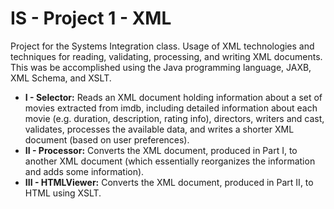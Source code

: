 # IS - Project 1 - XML

Project for the Systems Integration class. 
Usage of XML technologies and techniques for reading, validating, processing, and writing XML documents. This was be accomplished using the Java programming language, JAXB, XML Schema, and XSLT.

- **I - Selector:** Reads an XML document holding information about a set of movies extracted from imdb, including detailed information about each movie (e.g. duration, description, rating info), directors, writers and cast, validates, processes the available data, and writes a shorter XML
document (based on user preferences).
- **II - Processor:** Converts the XML document, produced in Part I, to another XML document (which essentially reorganizes the information and adds some information).
- **III - HTMLViewer:** Converts the XML document, produced in Part II, to HTML using XSLT.
